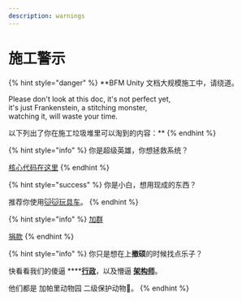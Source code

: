 ```yaml
---
description: warnings
---
```


# 施工警示

{% hint style="danger" %}
**BFM Unity 文档大规模施工中，请绕道。  
  
Please don't look at this doc, it's not perfect yet,   
it's just Frankenstein, a stitching monster,   
watching it, will waste your time.  
  
以下列出了你在施工垃圾堆里可以淘到的内容：**
{% endhint %}

{% hint style="info" %}
你是超级英雄，你想拯救系统？  
  
[核心代码在这里](https://guhhhhaa.gitbook.io/bfm/ruan-jian-bfm-on-python)
{% endhint %}

{% hint style="success" %}
你是小白，想用现成的东西？  
  
推荐你使用[🐱🐱玩具车](https://www.fmz.com/bbs-topic/5371)。
{% endhint %}

{% hint style="info" %}
[加群](https://guhhhhaa.gitbook.io/bfm/ru-he-jia-ru-wo-men-de-tao-lun-qun-zu)  


[捐款](https://guhhhhaa.gitbook.io/bfm/juan-zeng)
{% endhint %}

{% hint style="info" %}
你只是想在上**撤硕**的时候找点乐子？

快看看我们的傻逼 ****[**行政**](https://guhhhhaa.gitbook.io/bfm/guan-li-wen-ti-jie-da-1-jie-gou-yin-ru)，以及懵逼 [**架构师**](https://guhhhhaa.gitbook.io/bfm/guan-li-fa-zhan-lu-xian)。

他们都是 加帕里动物园 二级保护动物🐒。
{% endhint %}


